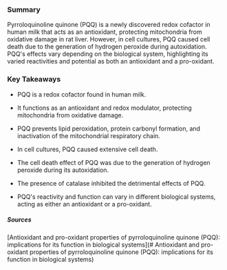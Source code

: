 ### Summary
Pyrroloquinoline quinone (PQQ) is a newly discovered redox cofactor in human milk that acts as an antioxidant, protecting mitochondria from oxidative damage in rat liver. However, in cell cultures, PQQ caused cell death due to the generation of hydrogen peroxide during autoxidation. PQQ's effects vary depending on the biological system, highlighting its varied reactivities and potential as both an antioxidant and a pro-oxidant.

### Key Takeaways

- PQQ is a redox cofactor found in human milk.
  
- It functions as an antioxidant and redox modulator, 
  protecting mitochondria from oxidative damage.
  
- PQQ prevents lipid peroxidation, protein 
  carbonyl formation, and inactivation of the 
  mitochondrial respiratory chain.
  
- In cell cultures, PQQ caused extensive cell death.
  
- The cell death effect of PQQ was due to the 
  generation of hydrogen peroxide during its autoxidation.
  
- The presence of catalase inhibited the detrimental effects of PQQ.
  
- PQQ's reactivity and function can vary in different biological systems, 
  acting as either an antioxidant or a pro-oxidant.

##### Sources
[Antioxidant and pro-oxidant properties of pyrroloquinoline quinone (PQQ): implications for its function in biological systems](# Antioxidant and pro-oxidant properties of pyrroloquinoline quinone (PQQ): implications for its function in biological systems)

